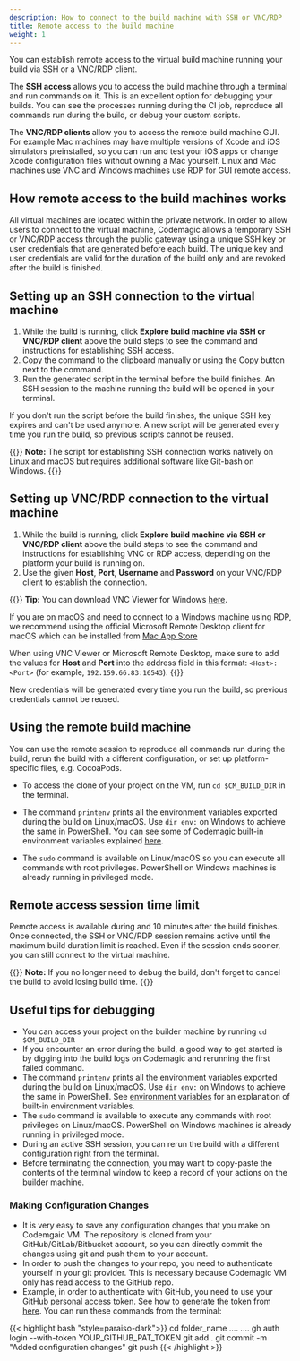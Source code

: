 ```yaml
---
description: How to connect to the build machine with SSH or VNC/RDP
title: Remote access to the build machine
weight: 1
---
```


You can establish remote access to the virtual build machine running your build via SSH or a VNC/RDP client. 

The **SSH access** allows you to access the build machine through a terminal and run commands on it. This is an excellent option for debugging your builds. You can see the processes running during the CI job, reproduce all commands run during the build, or debug your custom scripts.

The **VNC/RDP clients** allow you to access the remote build machine GUI. For example Mac machines may have multiple versions of Xcode and iOS simulators preinstalled, so you can run and test your iOS apps or change Xcode configuration files without owning a Mac yourself. Linux and Mac machines use VNC and Windows machines use RDP for GUI remote access.

 
## How remote access to the build machines works

All virtual machines are located within the private network. In order to allow users to connect to the virtual machine, Codemagic allows a temporary SSH or VNC/RDP access through the public gateway using a unique SSH key or user credentials that are generated before each build. The unique key and user credentials are valid for the duration of the build only and are revoked after the build is finished.


## Setting up an SSH connection to the virtual machine

1. While the build is running, click **Explore build machine via SSH or VNC/RDP client** above the build steps to see the command and instructions for establishing SSH access. 
2. Copy the command to the clipboard manually or using the Copy button next to the command.
3. Run the generated script in the terminal before the build finishes. An SSH session to the machine running the build will be opened in your terminal.

If you don't run the script before the build finishes, the unique SSH key expires and can't be used anymore. A new script will be generated every time you run the build, so previous scripts cannot be reused.

{{<notebox>}}
**Note:** The script for establishing SSH connection works natively on Linux and macOS but requires additional software like Git-bash on Windows.
{{</notebox>}}


## Setting up VNC/RDP connection to the virtual machine

1. While the build is running, click **Explore build machine via SSH or VNC/RDP client** above the build steps to see the command and instructions for establishing VNC or RDP access, depending on the platform your build is running on. 
2. Use the given **Host**, **Port**, **Username** and **Password** on your VNC/RDP client to establish the connection.

{{<notebox>}}
**Tip:** You can download VNC Viewer for Windows [here](https://www.realvnc.com/en/connect/download/viewer/windows/). 

If you are on macOS and need to connect to a Windows machine using RDP, we recommend using the official Microsoft Remote Desktop client for macOS which can be installed from [Mac App Store](https://apps.apple.com/us/app/microsoft-remote-desktop/id1295203466)

When using VNC Viewer or Microsoft Remote Desktop, make sure to add the values for **Host** and **Port** into the address field in this format: `<Host>:<Port>` (for example,  `192.159.66.83:16543`).
{{</notebox>}}

New credentials will be generated every time you run the build, so previous credentials cannot be reused.


## Using the remote build machine

You can use the remote session to reproduce all commands run during the build, rerun the build with a different configuration, or set up platform-specific files, e.g. CocoaPods.

* To access the clone of your project on the VM, run `cd $CM_BUILD_DIR` in the terminal. 

* The command `printenv` prints all the environment variables exported during the build on Linux/macOS. Use `dir env:` on Windows to achieve the same in PowerShell. You can see some of Codemagic built-in environment variables explained [here](../building/environment-variables/#codemagic-read-only-environment-variables).

* The `sudo` command is available on Linux/macOS so you can execute all commands with root privileges. PowerShell on Windows machines is already running in privileged mode.


## Remote access session time limit

Remote access is available during and 10 minutes after the build finishes. Once connected, the SSH or VNC/RDP session remains active until the maximum build duration limit is reached. Even if the session ends sooner, you can still connect to the virtual machine.

{{<notebox>}}
**Note:** If you no longer need to debug the build, don't forget to cancel the build to avoid losing build time.
{{</notebox>}}


## Useful tips for debugging

* You can access your project on the builder machine by running `cd $CM_BUILD_DIR`
* If you encounter an error during the build, a good way to get started is by digging into the build logs on Codemagic and rerunning the first failed command.
* The command `printenv` prints all the environment variables exported during the build on Linux/macOS. Use `dir env:` on Windows to achieve the same in PowerShell. See [environment variables](../building/environment-variables/) for an explanation of built-in environment variables.
* The `sudo` command is available to execute any commands with root privileges on Linux/macOS. PowerShell on Windows machines is already running in privileged mode.
* During an active SSH session, you can rerun the build with a different configuration right from the terminal.
* Before terminating the connection, you may want to copy-paste the contents of the terminal window to keep a record of your actions on the builder machine.


### Making Configuration Changes

* It is very easy to save any configuration changes that you make on Codemgaic VM. The repository is cloned from your GitHub/GitLab/Bitbucket account, so you can directly commit the changes using git and push them to your account.
* In order to push the changes to your repo, you need to authenticate yourself in your git provider. This is necessary because Codemagic VM only has read access to the GitHub repo. 
* Example, in order to authenticate with GitHub, you need to use your GitHub personal access token. See how to generate the token from [here](https://github.com/settings/tokens). You can run these commands from the terminal: 
  
{{< highlight bash "style=paraiso-dark">}}
cd folder_name
....
....
gh auth login --with-token YOUR_GITHUB_PAT_TOKEN
git add .
git commit -m "Added configuration changes"
git push
{{< /highlight >}}
